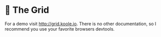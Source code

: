 📐 The Grid
=============

For a demo visit http://grid.koole.io. There is no other documentation, so I recommend you use your favorite browsers devtools.